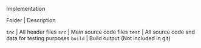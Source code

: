Implementation

Folder        | Description

`inc`         | All header files
`src`         | Main source code files
`test`        | All source code and data for testing purposes
`build`       | Build output (Not included in git)

